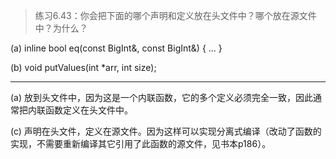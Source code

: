 > 练习6.43：你会把下面的哪个声明和定义放在头文件中？哪个放在源文件中？为什么？

(a) inline bool eq(const BigInt&, const BigInt&) { ... }

(b) void putValues(int *arr, int size);

---

(a) 放到头文件中，因为这是一个内联函数，它的多个定义必须完全一致，因此通常把内联函数定义在头文件中。

(c) 声明在头文件，定义在源文件。因为这样可以实现分离式编译（改动了函数的实现，不需要重新编译其它引用了此函数的源文件，见书本p186）。
